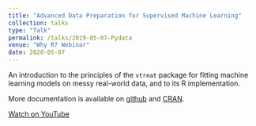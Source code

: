 ```yaml
---
title: "Advanced Data Preparation for Supervised Machine Learning"
collection: talks
type: "Talk"
permalink: /talks/2019-05-07-Pydata
venue: "Why R? Webinar"
date: 2020-05-07
---
```


An introduction to the principles of the `vtreat` package for fitting machine learning models on messy real-world data, and to its R implementation.

More documentation is available on [github](https://github.com/WinVector/vtreat) and [CRAN](https://cran.r-project.org/package=vtreat).

[Watch on YouTube](https://youtu.be/sniHkkrAsOc)